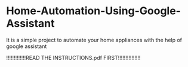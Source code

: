 # Home-Automation-Using-Google-Assistant
It is a simple project to automate your home appliances with the help of google assistant

!!!!!!!!!!!!!READ THE INSTRUCTIONS.pdf FIRST!!!!!!!!!!!!!!!

